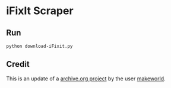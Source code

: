# iFixIt Scraper

## Run

`python download-iFixit.py`

## Credit

This is an update of a [archive.org project](https://archive.org/details/ifixit-pdfs-2020-04) by the user [makeworld](https://archive.org/details/@cole128).

